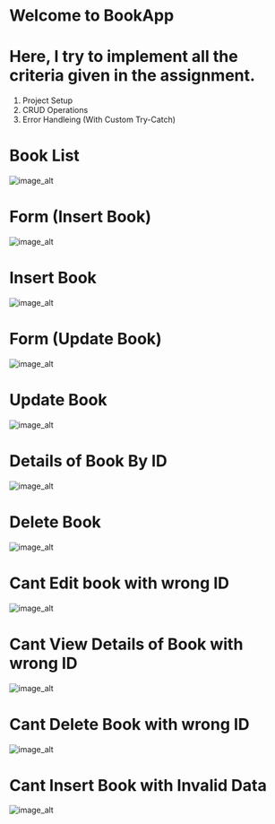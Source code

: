 # Welcome to BookApp
# Here, I try to implement all the criteria given in the assignment.
1. Project Setup
2. CRUD Operations
3. Error Handleing (With Custom Try-Catch)

# Book List

![image_alt](https://github.com/devsadman007/BookApp/blob/84160d6b4d9c482a9aaee0c1c81ccd082588293d/Screenshot_2.png)

# Form (Insert Book)

![image_alt](https://github.com/devsadman007/BookApp/blob/84160d6b4d9c482a9aaee0c1c81ccd082588293d/Screenshot_1.png)

# Insert Book

![image_alt](https://github.com/devsadman007/BookApp/blob/84160d6b4d9c482a9aaee0c1c81ccd082588293d/Screenshot_3.png)

# Form (Update Book)

![image_alt](https://github.com/devsadman007/BookApp/blob/84160d6b4d9c482a9aaee0c1c81ccd082588293d/Screenshot_5.png)

# Update Book

![image_alt](https://github.com/devsadman007/BookApp/blob/84160d6b4d9c482a9aaee0c1c81ccd082588293d/Screenshot_6.png)

# Details of Book By ID

![image_alt](https://github.com/devsadman007/BookApp/blob/84160d6b4d9c482a9aaee0c1c81ccd082588293d/Screenshot_4.png)

# Delete Book

![image_alt](https://github.com/devsadman007/BookApp/blob/84160d6b4d9c482a9aaee0c1c81ccd082588293d/Screenshot_7.png)

# Cant Edit book with wrong ID

![image_alt](https://github.com/devsadman007/BookApp/blob/fe5af96637556649c7d9f785e974622ce3ed8377/Screenshot_8.png)

# Cant View Details of Book with wrong ID

![image_alt](https://github.com/devsadman007/BookApp/blob/d93989dd3ad903b6c71cffa9b3e065452d0beb80/Screenshot_9.png)

# Cant Delete Book with wrong ID

![image_alt](https://github.com/devsadman007/BookApp/blob/d93989dd3ad903b6c71cffa9b3e065452d0beb80/Screenshot_10.png)

# Cant Insert Book with Invalid Data

![image_alt](https://github.com/devsadman007/BookApp/blob/d93989dd3ad903b6c71cffa9b3e065452d0beb80/Screenshot_11.png)
